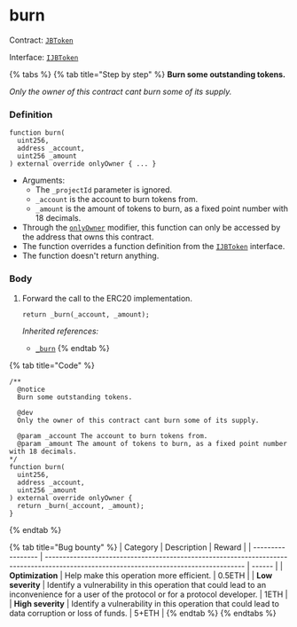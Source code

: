 # burn

Contract: [`JBToken`](../)​‌

Interface: [`IJBToken`](../../../interfaces/ijbtoken.md)

{% tabs %}
{% tab title="Step by step" %}
**Burn some outstanding tokens.**

_Only the owner of this contract cant burn some of its supply._

### Definition

```solidity
function burn(
  uint256,
  address _account,
  uint256 _amount
) external override onlyOwner { ... }
```

* Arguments:
  * The `_projectId` parameter is ignored.
  * `_account` is the account to burn tokens from.
  * `_amount` is the amount of tokens to burn, as a fixed point number with 18 decimals.
* Through the [`onlyOwner`](https://docs.openzeppelin.com/contracts/4.x/api/access#Ownable) modifier, this function can only be accessed by the address that owns this contract.
* The function overrides a function definition from the [`IJBToken`](../../../interfaces/ijbtoken.md) interface.
* The function doesn't return anything.

### Body

1.  Forward the call to the ERC20 implementation.

    ```solidity
    return _burn(_account, _amount);
    ```

    _Inherited references:_

    * [`_burn`](https://docs.openzeppelin.com/contracts/4.x/api/token/erc20#ERC20-\_burn-address-uint256-)
{% endtab %}

{% tab title="Code" %}
```solidity
/** 
  @notice
  Burn some outstanding tokens.

  @dev
  Only the owner of this contract cant burn some of its supply.

  @param _account The account to burn tokens from.
  @param _amount The amount of tokens to burn, as a fixed point number with 18 decimals.
*/
function burn(
  uint256,
  address _account,
  uint256 _amount
) external override onlyOwner {
  return _burn(_account, _amount);
}
```
{% endtab %}

{% tab title="Bug bounty" %}
| Category          | Description                                                                                                                            | Reward |
| ----------------- | -------------------------------------------------------------------------------------------------------------------------------------- | ------ |
| **Optimization**  | Help make this operation more efficient.                                                                                               | 0.5ETH |
| **Low severity**  | Identify a vulnerability in this operation that could lead to an inconvenience for a user of the protocol or for a protocol developer. | 1ETH   |
| **High severity** | Identify a vulnerability in this operation that could lead to data corruption or loss of funds.                                        | 5+ETH  |
{% endtab %}
{% endtabs %}
